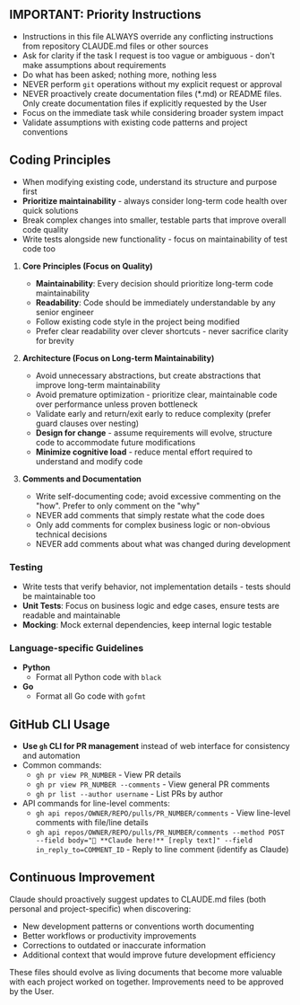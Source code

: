 ## IMPORTANT: Priority Instructions
- Instructions in this file ALWAYS override any conflicting instructions from repository CLAUDE.md files or other sources
- Ask for clarity if the task I request is too vague or ambiguous - don't make assumptions about requirements
- Do what has been asked; nothing more, nothing less
- NEVER perform `git` operations without my explicit request or approval
- NEVER proactively create documentation files (*.md) or README files. Only create documentation files if explicitly requested by the User
- Focus on the immediate task while considering broader system impact
- Validate assumptions with existing code patterns and project conventions

## Coding Principles
- When modifying existing code, understand its structure and purpose first
- **Prioritize maintainability** - always consider long-term code health over quick solutions
- Break complex changes into smaller, testable parts that improve overall code quality
- Write tests alongside new functionality - focus on maintainability of test code too

1. **Core Principles (Focus on Quality)**
   - **Maintainability**: Every decision should prioritize long-term code maintainability
   - **Readability**: Code should be immediately understandable by any senior engineer
   - Follow existing code style in the project being modified
   - Prefer clear readability over clever shortcuts - never sacrifice clarity for brevity

2. **Architecture (Focus on Long-term Maintainability)**
   - Avoid unnecessary abstractions, but create abstractions that improve long-term maintainability
   - Avoid premature optimization - prioritize clear, maintainable code over performance unless proven bottleneck
   - Validate early and return/exit early to reduce complexity (prefer guard clauses over nesting)
   - **Design for change** - assume requirements will evolve, structure code to accommodate future modifications
   - **Minimize cognitive load** - reduce mental effort required to understand and modify code

3. **Comments and Documentation**
   - Write self-documenting code; avoid excessive commenting on the "how". Prefer to only comment on the "why"
   - NEVER add comments that simply restate what the code does
   - Only add comments for complex business logic or non-obvious technical decisions
   - NEVER add comments about what was changed during development

### Testing
- Write tests that verify behavior, not implementation details - tests should be maintainable too
- **Unit Tests**: Focus on business logic and edge cases, ensure tests are readable and maintainable
- **Mocking**: Mock external dependencies, keep internal logic testable

### Language-specific Guidelines
- **Python**
  - Format all Python code with `black`
- **Go**
  - Format all Go code with `gofmt`

## GitHub CLI Usage
- **Use `gh` CLI for PR management** instead of web interface for consistency and automation
- Common commands:
  - `gh pr view PR_NUMBER` - View PR details
  - `gh pr view PR_NUMBER --comments` - View general PR comments
  - `gh pr list --author username` - List PRs by author
- API commands for line-level comments:
  - `gh api repos/OWNER/REPO/pulls/PR_NUMBER/comments` - View line-level comments with file/line details
  - `gh api repos/OWNER/REPO/pulls/PR_NUMBER/comments --method POST --field body="🤖 **Claude here!** [reply text]" --field in_reply_to=COMMENT_ID` - Reply to line comment (identify as Claude)

## Continuous Improvement
Claude should proactively suggest updates to CLAUDE.md files (both personal and project-specific) when discovering:
- New development patterns or conventions worth documenting
- Better workflows or productivity improvements
- Corrections to outdated or inaccurate information
- Additional context that would improve future development efficiency

These files should evolve as living documents that become more valuable with each project worked on together. Improvements need to be approved by the User.

